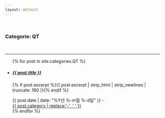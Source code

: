 ```yaml
---
layout: default
---
```

<br>
<h3>Categorie: QT</h3>
<br>
<hr>

<ul class="article-list">
  {% for post in site.categories.QT %}
    <li class="article-list-item">
      <a href="{{ post.url | prepend: site.baseurl }}" title="{{ post.title }}">
        <h5>{{ post.title }} <span class="icon icon-arrow-right"></span></h5>
      </a>
      <p>{% if post.excerpt %}{{ post.excerpt | strip_html | strip_newlines | truncate: 160 }}{% endif %}</p>
      <div class="article-list-footer">
        <span class="article-list-date">{{ post.date | date: "%Y년 %-m월 %-d일" }}</span>
        <span class="article-list-divider">-</span>
        <div class="article-list-tags">
          <a href="/category/{{ post.category | slugify | prepend: site.baseurl }}.html">{{ post.category | replace:'-', ' ' }}</a>
        </div>
      </div>
    </li>
  {% endfor %}
</ul>
